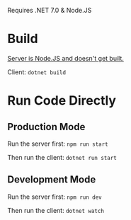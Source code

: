 Requires .NET 7.0 & Node.JS

# Build

[Server is Node.JS and doesn't get built.](#run-code-directly)

Client: `dotnet build`

# Run Code Directly

## Production Mode

Run the server first: `npm run start`

Then run the client: `dotnet run start`

## Development Mode

Run the server first: `npm run dev`

Then run the client: `dotnet watch`

